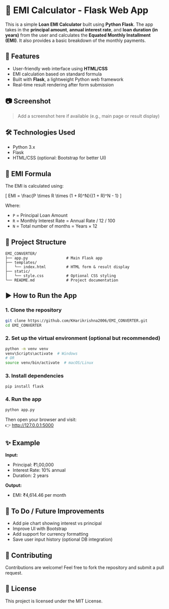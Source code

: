 # 🧮 EMI Calculator - Flask Web App

This is a simple **Loan EMI Calculator** built using **Python Flask**. The app takes in the **principal amount**, **annual interest rate**, and **loan duration (in years)** from the user and calculates the **Equated Monthly Installment (EMI)**. It also provides a basic breakdown of the monthly payments.

## 🚀 Features

- User-friendly web interface using **HTML/CSS**
- EMI calculation based on standard formula
- Built with **Flask**, a lightweight Python web framework
- Real-time result rendering after form submission

## 📷 Screenshot

> Add a screenshot here if available (e.g., main page or result display)

## 🛠️ Technologies Used

- Python 3.x
- Flask
- HTML/CSS (optional: Bootstrap for better UI)

## 📐 EMI Formula

The EMI is calculated using:

\[
EMI = \frac{P \times R \times (1 + R)^N}{(1 + R)^N - 1}
\]

Where:  
- `P` = Principal Loan Amount  
- `R` = Monthly Interest Rate = Annual Rate / 12 / 100  
- `N` = Total number of months = Years × 12  

## 📁 Project Structure

```
EMI_CONVERTER/
├── app.py                 # Main Flask app
├── templates/
│   └── index.html         # HTML form & result display
├── static/
│   └── style.css          # Optional CSS styling
└── README.md              # Project documentation
```

## ▶️ How to Run the App

### 1. Clone the repository

```bash
git clone https://github.com/KHarikrishna2006/EMI_CONVERTER.git
cd EMI_CONVERTER
```

### 2. Set up the virtual environment (optional but recommended)

```bash
python -m venv venv
venv\Scripts\activate  # Windows
# OR
source venv/bin/activate  # macOS/Linux
```

### 3. Install dependencies

```bash
pip install flask
```

### 4. Run the app

```bash
python app.py
```

Then open your browser and visit:  
👉 http://127.0.0.1:5000

## ✨ Example

**Input:**
- Principal: ₹1,00,000
- Interest Rate: 10% annual
- Duration: 2 years

**Output:**
- EMI: ₹4,614.46 per month

## 📌 To Do / Future Improvements

- Add pie chart showing interest vs principal
- Improve UI with Bootstrap
- Add support for currency formatting
- Save user input history (optional DB integration)

## 🤝 Contributing

Contributions are welcome! Feel free to fork the repository and submit a pull request.

## 📄 License

This project is licensed under the MIT License.
